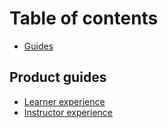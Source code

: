 # Table of contents

* [Guides](README.md)

## Product guides

* [Learner experience](product-guides/learner-experience.md)
* [Instructor experience](product-guides/instructor-experience.md)
